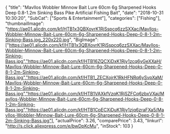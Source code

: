 {
	"title": "Mavllos Wobbler Minnow Bait Lure 60cm 6g Sharpened Hooks Deep 0.8-1.2m Sinking Bass Pike Artificial Fishing Bait",
	"date": "2018-10-31 10:30:20",
	"SubCat": ["Sports & Entertainment"],
	"categories": ["Fishing"],
	"thumbnailImage": "https://ae01.alicdn.com/kf/HTB1x3QBXovrK1RjSspcq6zzSXXac/Mavllos-Wobbler-Minnow-Bait-Lure-60cm-6g-Sharpened-Hooks-Deep-0-8-1-2m-Sinking-Bass.jpg_220x220.jpg",
	"BigImage": ["https://ae01.alicdn.com/kf/HTB1x3QBXovrK1RjSspcq6zzSXXac/Mavllos-Wobbler-Minnow-Bait-Lure-60cm-6g-Sharpened-Hooks-Deep-0-8-1-2m-Sinking-Bass.jpg","https://ae01.alicdn.com/kf/HTB16ZQCXiDxK1Rjy1zcq6yGeXXaH/Mavllos-Wobbler-Minnow-Bait-Lure-60cm-6g-Sharpened-Hooks-Deep-0-8-1-2m-Sinking-Bass.jpg","https://ae01.alicdn.com/kf/HTB1_ZECXojrK1RkHFNRq6ySvpXaM/Mavllos-Wobbler-Minnow-Bait-Lure-60cm-6g-Sharpened-Hooks-Deep-0-8-1-2m-Sinking-Bass.jpg","https://ae01.alicdn.com/kf/HTB1VAXkfVzqK1RjSZFCq6zbxVXaj/Mavllos-Wobbler-Minnow-Bait-Lure-60cm-6g-Sharpened-Hooks-Deep-0-8-1-2m-Sinking-Bass.jpg","https://ae01.alicdn.com/kf/HTB1CpECXjDuK1Rjy1zjq6zraFXa5/Mavllos-Wobbler-Minnow-Bait-Lure-60cm-6g-Sharpened-Hooks-Deep-0-8-1-2m-Sinking-Bass.jpg"],
	"actualPrice": 3.26,
	"comparePrice": 3.43,
	"linkurl": "http://s.click.aliexpress.com/e/bwDpKcMu",
	"inStock": 103
}

